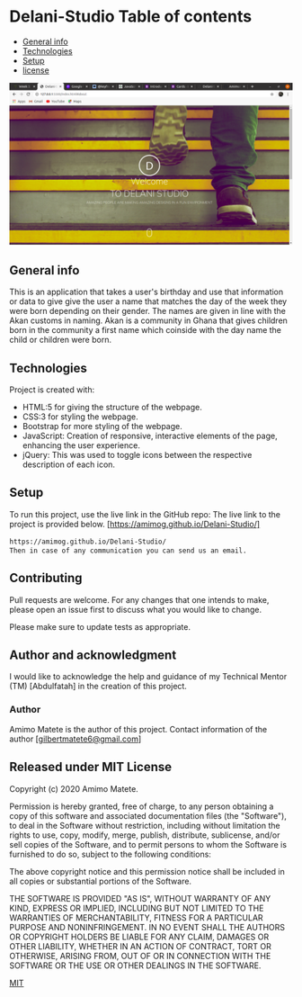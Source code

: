 # Delani-Studio Table of contents
* [General info](#general-info)
* [Technologies](#technologies)
* [Setup](#setup)
* [license](#license)

![GitHub Logo](/images/ReadMe.png)


## General info
 This is an application that takes a user's birthday and use that information or data to give give the user a name that matches the day of the week they were born depending on their gender. The names are given in line with the Akan customs in naming. Akan is a community in Ghana that gives children born in the community a first name which coinside with the day name the child or children were born.
	
## Technologies
Project is created with:
* HTML:5 for giving the structure of the webpage.
* CSS:3 for styling the webpage.
* Bootstrap for more styling of the webpage.
* JavaScript: Creation of responsive, interactive elements of the page, enhancing the user experience.
* jQuery: This was used to toggle icons between the respective description of each icon.
	
## Setup
To run this project, use the live link in the GitHub repo:
The live link to the project is provided below.
[https://amimog.github.io/Delani-Studio/]

```
https://amimog.github.io/Delani-Studio/
Then in case of any communication you can send us an email.
```

## Contributing
Pull requests are welcome. For any changes that one intends to make, please open an issue first to discuss what you would like to change.

Please make sure to update tests as appropriate.

## Author and acknowledgment

I would like to acknowledge the help and guidance of my Technical Mentor (TM) [Abdulfatah] in the creation of this project.

### Author 
 Amimo Matete is the author of this project. Contact information of the author [gilbertmatete6@gmail.com]

## Released under MIT License

Copyright (c) 2020 Amimo Matete.

Permission is hereby granted, free of charge, to any person obtaining a copy of this software and associated documentation files (the "Software"), to deal in the Software without restriction, including without limitation the rights to use, copy, modify, merge, publish, distribute, sublicense, and/or sell copies of the Software, and to permit persons to whom the Software is furnished to do so, subject to the following conditions:

The above copyright notice and this permission notice shall be included in all copies or substantial portions of the Software.

THE SOFTWARE IS PROVIDED "AS IS", WITHOUT WARRANTY OF ANY KIND, EXPRESS OR IMPLIED, INCLUDING BUT NOT LIMITED TO THE WARRANTIES OF MERCHANTABILITY, FITNESS FOR A PARTICULAR PURPOSE AND NONINFRINGEMENT. IN NO EVENT SHALL THE AUTHORS OR COPYRIGHT HOLDERS BE LIABLE FOR ANY CLAIM, DAMAGES OR OTHER LIABILITY, WHETHER IN AN ACTION OF CONTRACT, TORT OR OTHERWISE, ARISING FROM, OUT OF OR IN CONNECTION WITH THE SOFTWARE OR THE USE OR OTHER DEALINGS IN THE SOFTWARE.

[MIT](https://choosealicense.com/licenses/mit/)


